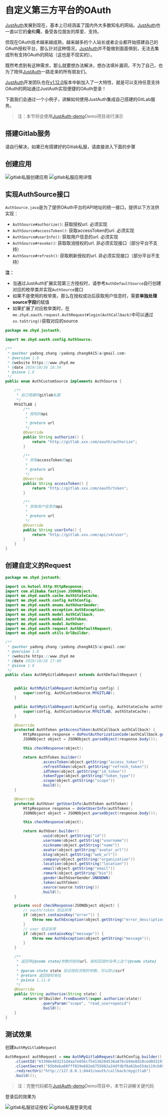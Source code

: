 # 自定义第三方平台的OAuth

[JustAuth](https://github.com/justauth/JustAuth)发展到现在，基本上已经涵盖了国内外大多数知名的网站。[JustAuth](https://github.com/justauth/JustAuth)也一直以它的**全**和**简**，备受各位朋友的厚爱、支持。

但现在OAuth技术越来越成熟，越来越多的个人站长或者企业都开始搭建自己的OAuth授权平台，那么针对这种情况，[JustAuth](https://github.com/justauth/JustAuth)并不能做到面面俱到，无法去集成所有支持OAuth的网站（这也是不现实的）。

既然考虑到有这种需求，那么就要想办法解决，想办法填补漏洞，不为了自己，也为了陪伴[JustAuth](https://github.com/justauth/JustAuth)一路走来的所有朋友们。

[JustAuth](https://github.com/justauth/JustAuth)开发团队也在[v1.12.0](https://github.com/justauth/JustAuth/releases/tag/v1.12.0)版本中新加入了一大特性，就是可以支持任意支持OAuth的网站通过JustAuth实现便捷的OAuth登录！

下面我们会通过一个小例子，讲解如何使用JustAuth集成自己搭建的GitLab服务。

> 注：本节将会使用[JustAuth-demo](https://github.com/justauth/JustAuth-demo)Demo项目进行演示

## 搭建Gitlab服务

请自行解决，如果已有搭建好的Gitlab私服，请直接进入下面的步骤

## 创建应用

![gitlab私服创建应用](../_media/custom/gitlab.png)
![gitlab私服应用详情](../_media/custom/gitlab2.png)

## 实现AuthSource接口

`AuthSource.java`是为了提供OAuth平台的API地址的统一接口，提供以下方法供实现：
- `AuthSource#authorize()`: 获取授权url. 必须实现
- `AuthSource#accessToken()`: 获取accessToken的url. 必须实现
- `AuthSource#userInfo()`: 获取用户信息的url. 必须实现
- `AuthSource#revoke()`: 获取取消授权的url. 非必须实现接口（部分平台不支持）
- `AuthSource#refresh()`: 获取刷新授权的url. 非必须实现接口（部分平台不支持）

**注：**
- 当通过JustAuth扩展实现第三方授权时，请参考`AuthDefaultSource`自行创建对应的枚举类并实现`AuthSource`接口
- 如果不是使用的枚举类，那么在授权成功后获取用户信息时，需要**单独处理source字段**的赋值
- 如果扩展了对应枚举类时，在`me.zhyd.oauth.request.AuthRequest#login(AuthCallback)`中可以通过`xx.toString()`获取对应的source

```java
package me.zhyd.justauth;

import me.zhyd.oauth.config.AuthSource;

/**
 * @author yadong.zhang (yadong.zhang0415(a)gmail.com)
 * @version 1.0
 * @website https://www.zhyd.me
 * @date 2019/10/26 16:54
 * @since 1.8
 */
public enum AuthCustomSource implements AuthSource {

    /**
     * 自己搭建的gitlab私服
     */
    MYGITLAB {
        /**
         * 授权的api
         *
         * @return url
         */
        @Override
        public String authorize() {
            return "http://gitlab.xxx.com/oauth/authorize";
        }

        /**
         * 获取accessToken的api
         *
         * @return url
         */
        @Override
        public String accessToken() {
            return "http://gitlab.xxx.com/oauth/token";
        }

        /**
         * 获取用户信息的api
         *
         * @return url
         */
        @Override
        public String userInfo() {
            return "http://gitlab.xxx.com/api/v4/user";
        }
    }
}
```

## 创建自定义的Request

```java
package me.zhyd.justauth;

import cn.hutool.http.HttpResponse;
import com.alibaba.fastjson.JSONObject;
import me.zhyd.oauth.cache.AuthStateCache;
import me.zhyd.oauth.config.AuthConfig;
import me.zhyd.oauth.enums.AuthUserGender;
import me.zhyd.oauth.exception.AuthException;
import me.zhyd.oauth.model.AuthCallback;
import me.zhyd.oauth.model.AuthToken;
import me.zhyd.oauth.model.AuthUser;
import me.zhyd.oauth.request.AuthDefaultRequest;
import me.zhyd.oauth.utils.UrlBuilder;

/**
 * @author yadong.zhang (yadong.zhang0415(a)gmail.com)
 * @version 1.0
 * @website https://www.zhyd.me
 * @date 2019/10/26 17:00
 * @since 1.8
 */
public class AuthMyGitlabRequest extends AuthDefaultRequest {


    public AuthMyGitlabRequest(AuthConfig config) {
        super(config, AuthCustomSource.MYGITLAB);
    }

    public AuthMyGitlabRequest(AuthConfig config, AuthStateCache authStateCache) {
        super(config, AuthCustomSource.MYGITLAB, authStateCache);
    }

    @Override
    protected AuthToken getAccessToken(AuthCallback authCallback) {
        HttpResponse response = doPostAuthorizationCode(authCallback.getCode());
        JSONObject object = JSONObject.parseObject(response.body());

        this.checkResponse(object);

        return AuthToken.builder()
                .accessToken(object.getString("access_token"))
                .refreshToken(object.getString("refresh_token"))
                .idToken(object.getString("id_token"))
                .tokenType(object.getString("token_type"))
                .scope(object.getString("scope"))
                .build();
    }

    @Override
    protected AuthUser getUserInfo(AuthToken authToken) {
        HttpResponse response = doGetUserInfo(authToken);
        JSONObject object = JSONObject.parseObject(response.body());

        this.checkResponse(object);

        return AuthUser.builder()
                .uuid(object.getString("id"))
                .username(object.getString("username"))
                .nickname(object.getString("name"))
                .avatar(object.getString("avatar_url"))
                .blog(object.getString("web_url"))
                .company(object.getString("organization"))
                .location(object.getString("location"))
                .email(object.getString("email"))
                .remark(object.getString("bio"))
                .gender(AuthUserGender.UNKNOWN)
                .token(authToken)
                .source(source.toString())
                .build();
    }

    private void checkResponse(JSONObject object) {
        // oauth/token 验证异常
        if (object.containsKey("error")) {
            throw new AuthException(object.getString("error_description"));
        }
        // user 验证异常
        if (object.containsKey("message")) {
            throw new AuthException(object.getString("message"));
        }
    }

    /**
     * 返回带{@code state}参数的授权url，授权回调时会带上这个{@code state}
     *
     * @param state state 验证授权流程的参数，可以防止csrf
     * @return 返回授权地址
     * @since 1.11.0
     */
    @Override
    public String authorize(String state) {
        return UrlBuilder.fromBaseUrl(super.authorize(state))
                .queryParam("scope", "read_user+openid")
                .build();
    }
}
```

## 测试效果

创建`AuthMyGitlabRequest`
```java
AuthRequest authRequest = new AuthMyGitlabRequest(AuthConfig.builder()
    .clientId("63398e403231d4aa7e856cf5413620d536a876cb94e8d10ced0d3191b5d1d246")
    .clientSecret("65b0eba68fff019e682e6755882a24dfdbf0a61be55de119cb8970320186c8eb")
    .redirectUri("http://127.0.0.1:8443/oauth/callback/mygitlab")
    .build());
```

> 注：完整代码都在[JustAuth-demo](https://github.com/justauth/JustAuth-demo)Demo项目中，本节只讲解关键代码

登录后的效果为

![gitlab私服验证授权](./_media/custom/gitlab3.png)
![gitlab私服登录完成](./_media/custom/gitlab4.png)




